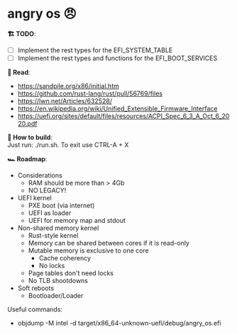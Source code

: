 # angry os 😠

**🏗 TODO**:

- [ ] Implement the rest types for the EFI_SYSTEM_TABLE
- [ ] Implement the rest types and functions for the EFI_BOOT_SERVICES

**📝 Read**:

- https://sandpile.org/x86/initial.htm
- https://github.com/rust-lang/rust/pull/56769/files
- https://lwn.net/Articles/632528/
- https://en.wikipedia.org/wiki/Unified_Extensible_Firmware_Interface
- https://uefi.org/sites/default/files/resources/ACPI_Spec_6_3_A_Oct_6_2020.pdf

**🧱 How to build**:  
Just run: ./run.sh. To exit use CTRL-A + X

**🏎 Roadmap**:

- Considerations
  - RAM should be more than > 4Gb
  - NO LEGACY!
- UEFI kernel
  - PXE boot (via internet)
  - UEFI as loader
  - UEFI for memory map and stdout
- Non-shared memory kernel
  - Rust-style kernel
  - Memory can be shared between cores if it is read-only
  - Mutable memory is exclusive to one core
    - Cache coherency
    - No locks
  - Page tables don't need locks
  - No TLB shootdowns
- Soft reboots
  - Bootloader/Loader

Useful commands:

- objdump -M intel -d target/x86_64-unknown-uefi/debug/angry_os.efi
